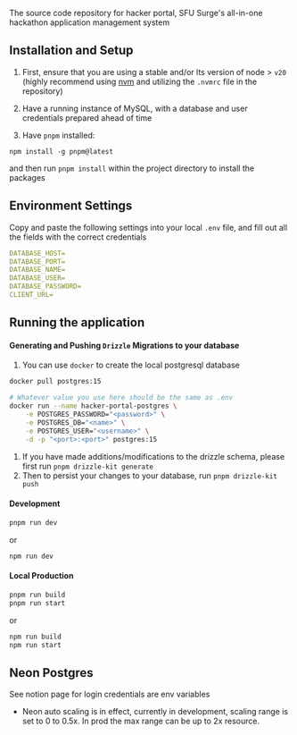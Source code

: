 The source code repository for hacker portal, SFU Surge's all-in-one hackathon application management system

## Installation and Setup

1. First, ensure that you are using a stable and/or lts version of node > `v20` (highly recommend using [nvm](https://github.com/nvm-sh/nvm) and utilizing the `.nvmrc` file in the repository)

2. Have a running instance of MySQL, with a database and user credentials prepared ahead of time

3. Have `pnpm` installed:

```
npm install -g pnpm@latest
```

and then run `pnpm install` within the project directory to install the packages

## Environment Settings

Copy and paste the following settings into your local `.env` file, and fill out all the fields with the correct credentials

```YAML
DATABASE_HOST=
DATABASE_PORT=
DATABASE_NAME=
DATABASE_USER=
DATABASE_PASSWORD=
CLIENT_URL=
```

## Running the application

#### Generating and Pushing `Drizzle` Migrations to your database

1. You can use `docker` to create the local postgresql database

```sh
docker pull postgres:15

# Whatever value you use here should be the same as .env
docker run --name hacker-portal-postgres \
    -e POSTGRES_PASSWORD="<password>" \
    -e POSTGRES_DB="<name>" \
    -e POSTGRES_USER="<username>" \
    -d -p "<port>:<port>" postgres:15
```

1. If you have made additions/modifications to the drizzle schema, please first run `pnpm drizzle-kit generate`
1. Then to persist your changes to your database, run `pnpm drizzle-kit push`

#### Development

```bash
pnpm run dev
```

or

```
npm run dev
```

#### Local Production

```bash
pnpm run build
pnpm run start
```

or

```bash
npm run build
npm run start
```

## Neon Postgres

See notion page for login credentials are env variables

- Neon auto scaling is in effect, currently in development, scaling range is set to 0 to 0.5x. In prod the max range can be up to 2x resource.
